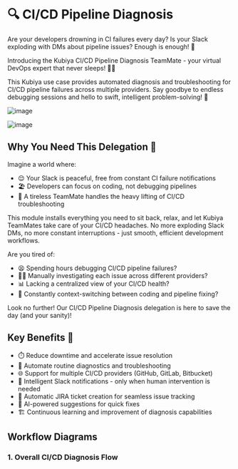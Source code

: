 # 🔍 CI/CD Pipeline Diagnosis

Are your developers drowning in CI failures every day? Is your Slack exploding with DMs about pipeline issues? Enough is enough! 🛑

Introducing the Kubiya CI/CD Pipeline Diagnosis TeamMate - your virtual DevOps expert that never sleeps! 🦸‍♂️

This Kubiya use case provides automated diagnosis and troubleshooting for CI/CD pipeline failures across multiple providers. Say goodbye to endless debugging sessions and hello to swift, intelligent problem-solving! 🚀

![image](https://github.com/user-attachments/assets/e57384f9-6416-4337-a962-0d66597c7c87)

![image](https://github.com/user-attachments/assets/e57384f9-6416-4337-a962-0d66597c7c87)

## Why You Need This Delegation 🌟

Imagine a world where:
- 😌 Your Slack is peaceful, free from constant CI failure notifications
- 🏖️ Developers can focus on coding, not debugging pipelines
- 🤖 A tireless TeamMate handles the heavy lifting of CI/CD troubleshooting

This module installs everything you need to sit back, relax, and let Kubiya TeamMates take care of your CI/CD headaches. No more exploding Slack DMs, no more constant interruptions - just smooth, efficient development workflows.

Are you tired of:
- 😫 Spending hours debugging CI/CD pipeline failures?
- 🕵️‍♀️ Manually investigating each issue across different providers?
- 📊 Lacking a centralized view of your CI/CD health?
- 🔄 Constantly context-switching between coding and pipeline fixing?

Look no further! Our CI/CD Pipeline Diagnosis delegation is here to save the day (and your sanity)! 

## Key Benefits 🎉

- ⏱️ Reduce downtime and accelerate issue resolution
- 🤖 Automate routine diagnostics and troubleshooting
- 🌐 Support for multiple CI/CD providers (GitHub, GitLab, Bitbucket)
- 📢 Intelligent Slack notifications - only when human intervention is needed
- 🎫 Automatic JIRA ticket creation for seamless issue tracking
- 🧠 AI-powered suggestions for quick fixes
- 🏗️ Continuous learning and improvement of diagnosis capabilities

## Workflow Diagrams

### 1. Overall CI/CD Diagnosis Flow
